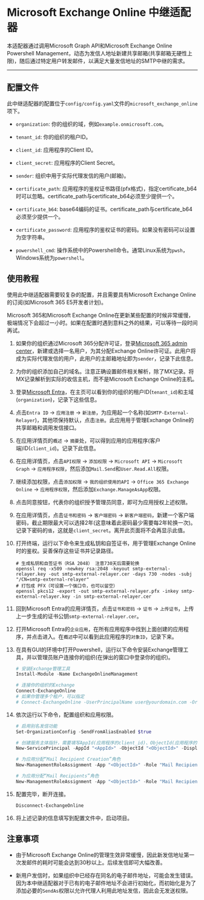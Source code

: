 # Microsoft Exchange Online 中继适配器

本适配器通过调用Microsoft Graph API和Microsoft Exchange Online Powershell Management，动态为发信人地址新建共享邮箱(共享邮箱无硬性上限)，随后通过特定用户转发邮件，以满足大量发信地址的SMTP中继的需求。

---

## 配置文件

此中继适配器的配置位于`config/config.yaml`文件的`microsoft_exchange_online`项下。

  - `organization`: 你的组织的域，例如`example.onmicrosoft.com`。

  - `tenant_id`: 你的组织的租户ID。

  - `client_id`: 应用程序的Client ID。

  - `client_secret`: 应用程序的Client Secret。

  - `sender`: 组织中用于实际代理发信的用户(邮箱)。

  - `certificate_path`: 应用程序的鉴权证书路径(pfx格式)，指定certificate_b64时可以忽略。certificate_path与certificate_b64必须至少提供一个。

  - `certificate_b64`: base64编码的证书。certificate_path与certificate_b64必须至少提供一个。

  - `certificate_password`: 应用程序的鉴权证书的密码。如果没有密码可以设置为空字符串。

  - `powershell_cmd`: 操作系统中的Powershell命令。通常Linux系统为`pwsh`，Windows系统为`powershell`。

## 使用教程

使用此中继适配器需要较复杂的配置，并且需要具有Microsoft Exchange Online的订阅(如Microsoft 365 E5开发者计划)。

Microsoft 365和Microsoft Exchange Online在更新某些配置的时候非常缓慢，极端情况下会超过一小时。如果在配置时遇到意料之外的结果，可以等待一段时间再试。

1. 如果你的组织通过Microsoft 365分配许可证，登录[Microsoft 365 admin center](https://admin.microsoft.com/)，新建或选择一名用户，为其分配Exchange Online许可证。此用户将成为实际代理发信的用户，此用户的主邮箱地址即为`sender`，记录下此信息。

2. 为你的组织添加自己的域名。注意正确设置邮件相关解析，除了MX记录。将MX记录解析到实际的收信主机，而不是Microsoft Exchange Online的主机。

3. 登录[Microsoft Entra](https://entra.microsoft.com/)，在主页可以看到你的组织的租户ID(`tenant_id`)和主域(`organization`)，记录下这些信息。

4. 点击`Entra ID` -> `应用注册` -> `新注册`，为应用起一个名称(如`SMTP-External-Relayer`)，其他项保持默认，点击`注册`。此应用用于管理Exchange Online的共享邮箱和调用发信接口。

5. 在应用详情页的`概述` -> `摘要`处，可以得到应用的应用程序(客户端)ID(`client_id`)。记录下此信息。

6. 在应用详情页，点击`API权限` -> `添加权限` -> `Microsoft API` -> `Microsoft Graph` -> `应用程序权限`，然后添加`Mail.Send`和`User.Read.All`权限。

7. 继续添加权限，点击`添加权限` -> `我的组织使用的API` -> `Office 365 Exchange Online` -> `应用程序权限`，然后添加`Exchange.ManageAsApp`权限。

8. 点击同意按钮，代表你的组织授予管理员同意，即可为应用授权上述权限。

9. 在应用详情页，点击`证书和密码` -> `客户端密码` -> `新客户端密码`，新建一个客户端密码，截止期限最大可以选择2年(这意味着此密码最少需要每2年轮换一次)。记录下密码的`值`，这就是`client_secret`。离开此页面将不会再显示此值。

10. 打开终端，运行以下命令来生成私钥和自签证书，用于管理Exchange Online时的鉴权。妥善保存这些证书并记录路径。

    ```shell
    # 生成私钥和自签证书（RSA 2048） 注意730天后需要轮换
    openssl req -x509 -newkey rsa:2048 -keyout smtp-external-relayer.key -out smtp-external-relayer.cer -days 730 -nodes -subj "/CN=smtp-external-relayer"
    # 打包成 PFX（可设置一个强口令，也可以留空）
    openssl pkcs12 -export -out smtp-external-relayer.pfx -inkey smtp-external-relayer.key -in smtp-external-relayer.cer
    ```

11. 回到Microsoft Entra的应用详情页，点击`证书和密码` -> `证书` -> `上传证书`，上传上一步生成的证书公钥`smtp-external-relayer.cer`。

12. 打开Microsoft Entra的`企业应用`，在所有应用程序中找到上面创建的应用程序，并点击进入。在`概述`中可以看到此应用程序的`对象ID`，记录下来。

13. 在具有GUI的环境中打开Powershell，运行以下命令安装Exchange管理工具，并以管理员账户连接你的组织(在弹出的窗口中登录你的组织)。

    ```powershell
    # 安装Exchange管理工具
    Install-Module -Name ExchangeOnlineManagement
    
    # 连接你的组织的Exchange
    Connect-ExchangeOnline
    # 如果你管理多个租户，可以指定
    # Connect-ExchangeOnline -UserPrincipalName user@yourdomain.com -Organization yourtenant.onmicrosoft.com
    ```

14. 依次运行以下命令，配置组织和应用权限。

    ```powershell
    # 启用别名发信功能
    Set-OrganizationConfig -SendFromAliasEnabled $true

    # 创建服务主体指针，需要填写AppId(应用程序的client_id)、ObjectId(应用程序的`对象ID`)和名称(例如`SMTP-External-Relayer`)
    New-ServicePrincipal -AppId "<AppId>" -ObjectId "<ObjectId>" -DisplayName "SMTP-External-Relayer"
    
    # 为应用分配“Mail Recipient Creation”角色
    New-ManagementRoleAssignment -App "<ObjectId>" -Role "Mail Recipient Creation"
    
    # 为应用分配“Mail Recipients”角色
    New-ManagementRoleAssignment -App "<ObjectId>" -Role "Mail Recipients"
    ```

15. 配置完毕，断开连接。

    ```powershell
    Disconnect-ExchangeOnline
    ```

16. 将上述记录的信息填写到配置文件中，启动项目。

## 注意事项

- 由于Microsoft Exchange Online的管理生效非常缓慢，因此新发信地址第一次发邮件的耗时可能会达到30秒以上。后续发信即可大幅改善。

- 新用户发信时，如果组织中已经存在同名的电子邮件地址，可能会发生错误。因为本中继适配器对于已有的电子邮件地址不会进行初始化，而初始化是为了添加必要的`SendAs`权限以允许代理人利用此地址发信，因此会无发送权限。
